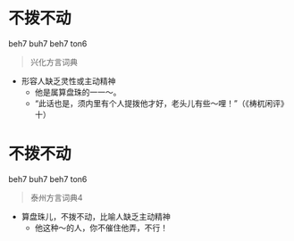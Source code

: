 # 不拨不动
beh7 buh7 beh7 ton6
> 兴化方言词典
- 形容人缺乏灵性或主动精神
  - 他是属算盘珠的一一～。
  - “此话也是，须内里有个人提拨他才好，老头儿有些～哩！”（《梼杌闲评》十）

# 不拨不动
beh7 buh7 beh7 ton6
> 泰州方言词典4
- 算盘珠儿，不拨不动，比喻人缺乏主动精神
  - 他这种～的人，你不催住他弄，不行！
